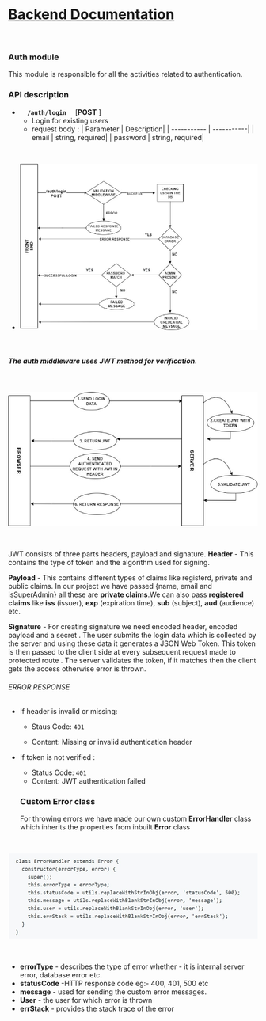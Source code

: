 # <u>Backend Documentation</u>
</br>

### Auth module
This module is responsible for all the activities related to authentication.

### API description
-  <code> <b> /auth/login </b> </code> [<b>POST</b> ]
    - Login for existing users
    - request body : 
        | Parameter   | Description|
        | ----------- | -----------|
        | email       | string, required|
        | password    | string, required|

<br>

  - ![diagram](images/loginroute.jpg)

<br>

##### The auth middleware uses JWT method for verification.
<br>

![diagram](images/jwt.jpg)

<br>

JWT consists of three parts headers, payload and signature.
<b>Header</b> - This contains the type of token and the algorithm used for signing.

<b>Payload</b> - This contains different types of claims like registerd, private and public claims. In our project we have passed {name, email and isSuperAdmin} all these are <b>private claims</b>.We can also pass <b>registered claims</b> like <b>iss</b> (issuer), <b>exp</b> (expiration time), <b>sub</b> (subject), <b>aud</b> (audience) etc.

<b>Signature</b> - For creating signature we need encoded header, encoded payload and a secret .
The user submits the login data which is collected by the server and using these data it generates a JSON Web Token. This token is then passed to the client side at every subsequent request made to protected route . The server validates the token, if it matches then the client gets the access otherwise error is thrown.

###### ERROR RESPONSE 
- If header is invalid or missing:
  - Staus Code: <code>401</code>

  - Content: Missing or invalid authentication header

- If token is not verified :
  - Status Code: <code>401</code>
  - Content: JWT authentication failed

  ### Custom Error class
  For throwing errors we have made our own custom <b>ErrorHandler</b> class which inherits the properties from inbuilt <b>Error</b> class 
 <br>

  ![diagram](images/error.jpg)

<br>

- <b>errorType</b> - describes the type of error whether - it is internal server error, database error etc.
- <b>statusCode</b> -HTTP response code eg:- 400, 401, 500 etc
- <b>message</b> - used for sending the custom error messages.
- <b>User</b> - the user for which error is thrown
- <b>errStack</b> -  provides the stack trace of the error